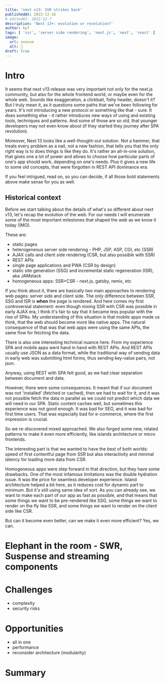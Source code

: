 ```yaml
---
title: 'next v13: SSR strikes back'
publishedAt: 2023-12-16
# editedAt: 2022-12-?
description: 'Next 13+: evolution or revolution?'
author: kpf
tags: [ 'ssr', 'server side rendering', 'next.js', 'next', 'react' ]
image:
  url: avenue
  alt: 🚧
draft: true
---
```


# Intro

It seems that next v13 release was very important not only for the next.js community, but also for the whole frontend
world, or maybe even for the whole web. Sounds like exaggeration, a clickbait, fishy header, doesn't it?
But I truly mean it, as it questions some paths that we've been following for years.
It's not introducing a new protocol or something like that - sure.
It does something else - it rather introduces new ways of using and existing tools, techniques and patterns.
And some of those are so old, that younger developers may not even know about (if they started they journey after SPA
revolution).

Moreover, Next 13 looks like a well-thought-out solution.
Not a hammer, that treats every problem as a nail, not a new fashion, that tells you that the only right way is to does
things is like they do.
It's rather an all-in-one solution, that gives one a lot of power and allows to choose how particular parts of one's app
should work, depending on one's needs.
Plus it gives a new life to some old concepts, that were forgotten in REST API dominance era.

If you feel intrigued, read on, so you can decide, if all those bold statements above make sense for you as well.

## Historical context

Before we start talking about the details of what's so different about next v13, let's recap the evolution of the web.
For our needs I will enumerate some of the most important milestones that shaped the web as we know it today (IMO).

These are:

- static pages
- heterogeneous server side rendering - PHP, JSP, ASP, CGI, etc (SSR)
- AJAX calls and client side rendering (CSR, but also possible with SSR)
- REST APIs
- single page applications and PWA (CSR by design)
- static site generation (SSG) and incremental static regeneration (ISR), aka JAMstack
- homogeneous apps: SSR+CSR - next.js, gatsby, remix, etc

If you think about it, there are basically two main approaches to rendering web pages: server side and client side.
The only difference between SSR, SSG and ISR is **when** the page is rendered.
And here comes my first controversial statement:
even though mixing SSR with CSR was possible in early AJAX era,
I think it's fair to say that it became less popular with the rise of SPAs.
My understanding of this situation is that mobile apps made us think, that the web should become more like native apps.
The natural consequence of that was that web apps were using the same APIs, the same flow for fetching the data.

There is also one interesting technical nuance here. From my experience SPA and mobile apps went hand in hand with REST
APIs.
And REST APIs usually use JSON as a data format, while the traditional way of sending data in early web was submitting
html forms, thus sending key-value pairs, not json.

Anyway, using REST with SPA felt good, as we had clear separation between document and data.

However, there were some consequences.
It meant that if our document was not 'installed' (fetched or cached),
then we had to wait for it, and it was not possible fetch the data in parallel as we could not predict which data we
will need in our SPA.
Static content caches well, but sometimes this experience was not good enough.
It was bad for SEO, and it was bad for first time users.
That was especially bad for e-commerce, where the first impression is crucial.

So we re-discovered mixed approached. We also forged some new, related patterns to make it even more efficiently,
like islands architecture or micro frontends.

The interesting part is that we wanted to have the best of both worlds:
speed of first contentful page from SSR but also interactivity and minimal latency for loading more data from CSR.

Homogeneous apps were step forward in that direction, but they have some drawbacks.
One of the most infamous limitations was the double hydration issue.
It was the price for seamless developer experience.
Island architecture helped a bit here, as it reduces cost for dynamic part to minimum.
But it's still using same idea of sort.
As you can already see, we want to make each part of our app as fast as possible,
and that means that some things we want to be pre-rendered like SSG, some things we want to render on the fly like SSR,
and some things we want to render on the client side like CSR.

But can it become even better, can we make it even more efficient? Yes, we can.

# Elephant in the room - SWR, Suspense and streaming components

# Challenges

- complexity
- security risks

# Opportunities

- all in one
- performance
- reconsider architecture (modularity)

# Summary
